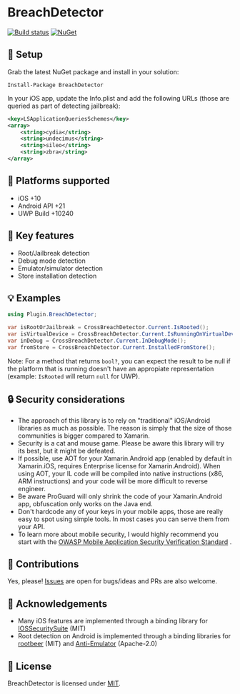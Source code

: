 # BreachDetector

[![Build status](https://dev.azure.com/nicolasmilcoff/BreachDetector/_apis/build/status/nmilcoff.BreachDetector)](https://dev.azure.com/nicolasmilcoff/BreachDetector/_build/latest?definitionId=2)
[![NuGet](https://img.shields.io/nuget/v/Plugin.BreachDetector.svg?label=NuGet)](https://www.nuget.org/packages/Plugin.BreachDetector/)


## :wrench: Setup

Grab the latest NuGet package and install in your solution:

    Install-Package BreachDetector

In your iOS app, update the Info.plist and add the following URLs (those are queried as part of detecting jailbreak):

```xml
<key>LSApplicationQueriesSchemes</key>
<array>
	<string>cydia</string>
	<string>undecimus</string>
	<string>sileo</string>
	<string>zbra</string>
</array>
``` 

## :iphone: Platforms supported
- iOS +10
- Android API +21
- UWP Build +10240

## :key: Key features 

- Root/Jailbreak detection
- Debug mode detection
- Emulator/simulator detection
- Store installation detection

## :bulb: Examples

```c#
using Plugin.BreachDetector;

var isRootOrJailbreak = CrossBreachDetector.Current.IsRooted();
var isVirtualDevice = CrossBreachDetector.Current.IsRunningOnVirtualDevice();
var inDebug = CrossBreachDetector.Current.InDebugMode();
var fromStore = CrossBreachDetector.Current.InstalledFromStore(); 
```

Note: For a method that returns `bool?`, you can expect the result to be null if the platform that is running doesn't have an appropiate representation (example: `IsRooted` will return `null` for UWP).

## :lock: Security considerations
- The approach of this library is to rely on "traditional" iOS/Android libraries as much as possible. The reason is simply that the size of those communities is bigger compared to Xamarin.
- Security is a cat and mouse game. Please be aware this library will try its best, but it might be defeated.
- If possible, use AOT for your Xamarin.Android app (enabled by default in Xamarin.iOS, requires Enterprise license for Xamarin.Android). When using AOT, your IL code will be compiled into native instructions (x86, ARM instructions) and your code will be more difficult to reverse engineer.
- Be aware ProGuard will only shrink the code of your Xamarin.Android app, obfuscation only works on the Java end. 
- Don't hardcode any of your keys in your mobile apps, those are really easy to spot using simple tools. In most cases you can serve them from your API.
- To learn more about mobile security, I would highly recommend you start with the [OWASP Mobile Application Security Verification Standard](https://github.com/OWASP/owasp-masvs) .


## :construction_worker: Contributions

Yes, please! [Issues](https://github.com/nmilcoff/BreachDetector/issues) are open for bugs/ideas and PRs are also welcome.

## :bow: Acknowledgements
- Many iOS features are implemented through a binding library for [IOSSecuritySuite](https://github.com/nmilcoff/IOSSecuritySuite) (MIT)
- Root detection on Android is implemented through a binding libraries for [rootbeer](https://github.com/nmilcoff/rootbeer) (MIT) and [Anti-Emulator](https://github.com/nmilcoff/anti-emulator) (Apache-2.0)

## :scroll: License

BreachDetector is licensed under [MIT](https://github.com/nmilcoff/BreachDetector/blob/master/LICENSE).
